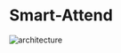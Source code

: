 # Smart-Attend
![architecture](https://cloud.githubusercontent.com/assets/10294310/23539855/b3501c4c-ff92-11e6-8e5a-a8401d4d33bf.png)
